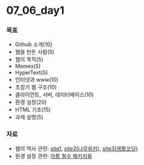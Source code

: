 # 07_06_day1

### 목표
* Github 소개(10)
* 웹을 만든 사람(5)
* 웹의 목적(5)
* Memex(5)
* HyperText(5)
* 인터넷과 www(10)
* 초창기 웹 구조(10)
* 클라이언트, 서버, 데이터베이스(10)
* 환경 설정(20)
* HTML 기초(15)
* 과제 설명(5)

### 자료
* 웹의 역사 관련: [site1], [site2(나무위키)], [site3(생활코딩)]
* 환경 설정 관련: [아톰 필수 패키지들]


[site1]: <http://www.betterweb.or.kr/blog/%EC%9B%B9%EA%B3%BC-%EC%9B%B9-%EA%B2%80%EC%83%89-%EC%9B%B9%EC%9D%98-%EC%97%AD%EC%82%AC/>
[site2(나무위키)]: <https://namu.wiki/w/%EC%9B%94%EB%93%9C%20%EC%99%80%EC%9D%B4%EB%93%9C%20%EC%9B%B9?from=%EC%9B%B9>
[site3(생활코딩)]: <https://opentutorials.org/course/1688>
[아톰 필수 패키지들]: <https://joshuajangblog.wordpress.com/tag/%EC%95%84%ED%86%B0-%ED%95%84%EC%88%98-%ED%94%8C%EB%9F%AC%EA%B7%B8%EC%9D%B8/>
